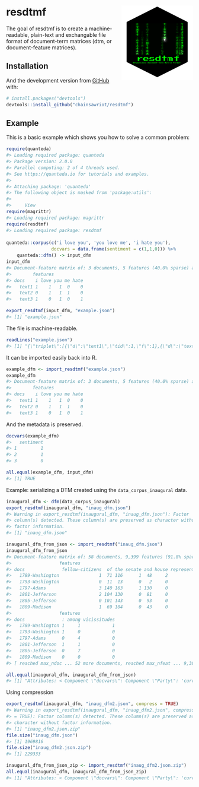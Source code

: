 
<!-- README.md is generated from README.Rmd. Please edit that file -->

# resdtmf <img src="man/figures/resdtmf_logo.png" align="right" height="200" />

<!-- badges: start -->

<!-- badges: end -->

The goal of resdtmf is to create a machine-readable, plain-text and
exchangable file format of document-term matrices (dtm, or
document-feature matrices).

## Installation

And the development version from [GitHub](https://github.com/) with:

``` r
# install.packages("devtools")
devtools::install_github("chainsawriot/resdtmf")
```

## Example

This is a basic example which shows you how to solve a common problem:

``` r
require(quanteda)
#> Loading required package: quanteda
#> Package version: 2.0.0
#> Parallel computing: 2 of 4 threads used.
#> See https://quanteda.io for tutorials and examples.
#> 
#> Attaching package: 'quanteda'
#> The following object is masked from 'package:utils':
#> 
#>     View
require(magrittr)
#> Loading required package: magrittr
require(resdtmf)
#> Loading required package: resdtmf

quanteda::corpus(c('i love you', 'you love me', 'i hate you'),
                 docvars = data.frame(sentiment = c(1,1,0))) %>%
    quanteda::dfm() -> input_dfm
input_dfm
#> Document-feature matrix of: 3 documents, 5 features (40.0% sparse) and 1 docvar.
#>        features
#> docs    i love you me hate
#>   text1 1    1   1  0    0
#>   text2 0    1   1  1    0
#>   text3 1    0   1  0    1
```

``` r
export_resdtmf(input_dfm, "example.json")
#> [1] "example.json"
```

The file is machine-readable.

``` r
readLines("example.json")
#> [1] "{\"triplet\":[{\"d\":\"text1\",\"tid\":1,\"f\":1},{\"d\":\"text3\",\"tid\":1,\"f\":1},{\"d\":\"text1\",\"tid\":2,\"f\":1},{\"d\":\"text2\",\"tid\":2,\"f\":1},{\"d\":\"text1\",\"tid\":3,\"f\":1},{\"d\":\"text2\",\"tid\":3,\"f\":1},{\"d\":\"text3\",\"tid\":3,\"f\":1},{\"d\":\"text2\",\"tid\":4,\"f\":1},{\"d\":\"text3\",\"tid\":5,\"f\":1}],\"features\":[{\"tid\":1,\"term\":\"i\"},{\"tid\":2,\"term\":\"love\"},{\"tid\":3,\"term\":\"you\"},{\"tid\":4,\"term\":\"me\"},{\"tid\":5,\"term\":\"hate\"}],\"dumped_docvars\":[{\"d\":\"text1\",\"sentiment\":1},{\"d\":\"text2\",\"sentiment\":1},{\"d\":\"text3\",\"sentiment\":0}],\"dumped_meta\":[],\"order_of_content\":[{\"order\":1,\"d\":\"text1\"},{\"order\":2,\"d\":\"text2\"},{\"order\":3,\"d\":\"text3\"}]}"
```

It can be imported easily back into R.

``` r
example_dfm <- import_resdtmf("example.json")
example_dfm
#> Document-feature matrix of: 3 documents, 5 features (40.0% sparse) and 1 docvar.
#>        features
#> docs    i love you me hate
#>   text1 1    1   1  0    0
#>   text2 0    1   1  1    0
#>   text3 1    0   1  0    1
```

And the metadata is preserved.

``` r
docvars(example_dfm)
#>   sentiment
#> 1         1
#> 2         1
#> 3         0
```

``` r
all.equal(example_dfm, input_dfm)
#> [1] TRUE
```

Example: serializing a DTM created using the `data_corpus_inaugural`
data.

``` r
inaugural_dfm <- dfm(data_corpus_inaugural)
export_resdtmf(inaugural_dfm, "inaug_dfm.json")
#> Warning in export_resdtmf(inaugural_dfm, "inaug_dfm.json"): Factor
#> column(s) detected. These column(s) are preserved as character without
#> factor information.
#> [1] "inaug_dfm.json"
```

``` r
inaugural_dfm_from_json <- import_resdtmf("inaug_dfm.json")
inaugural_dfm_from_json
#> Document-feature matrix of: 58 documents, 9,399 features (91.8% sparse) and 4 docvars.
#>                  features
#> docs              fellow-citizens  of the senate and house representatives
#>   1789-Washington               1  71 116      1  48     2               2
#>   1793-Washington               0  11  13      0   2     0               0
#>   1797-Adams                    3 140 163      1 130     0               2
#>   1801-Jefferson                2 104 130      0  81     0               0
#>   1805-Jefferson                0 101 143      0  93     0               0
#>   1809-Madison                  1  69 104      0  43     0               0
#>                  features
#> docs              : among vicissitudes
#>   1789-Washington 1     1            1
#>   1793-Washington 1     0            0
#>   1797-Adams      0     4            0
#>   1801-Jefferson  1     1            0
#>   1805-Jefferson  0     7            0
#>   1809-Madison    0     0            0
#> [ reached max_ndoc ... 52 more documents, reached max_nfeat ... 9,389 more features ]
```

``` r
all.equal(inaugural_dfm, inaugural_dfm_from_json)
#> [1] "Attributes: < Component \"docvars\": Component \"Party\": 'current' is not a factor >"
```

Using compression

``` r
export_resdtmf(inaugural_dfm, "inaug_dfm2.json", compress = TRUE)
#> Warning in export_resdtmf(inaugural_dfm, "inaug_dfm2.json", compress
#> = TRUE): Factor column(s) detected. These column(s) are preserved as
#> character without factor information.
#> [1] "inaug_dfm2.json.zip"
file.size("inaug_dfm.json")
#> [1] 1969816
file.size("inaug_dfm2.json.zip")
#> [1] 229333
```

``` r
inaugural_dfm_from_json_zip <- import_resdtmf("inaug_dfm2.json.zip")
all.equal(inaugural_dfm, inaugural_dfm_from_json_zip)
#> [1] "Attributes: < Component \"docvars\": Component \"Party\": 'current' is not a factor >"
```
